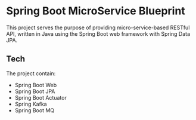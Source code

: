 # Spring Boot MicroService Blueprint
This project serves the purpose of providing micro-service-based RESTful API, written in Java using the Spring Boot web framework with Spring Data JPA.

## Tech

The project contain:

- Spring Boot Web
- Spring Boot JPA
- Spring Boot Actuator
- Spring Kafka
- Spring Boot MQ
